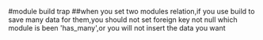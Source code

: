 #module build trap
##when you set two modules relation,if you use build to save many data for them,you should not set foreign key not null which module is been 'has_many',or you will not insert the data you want
